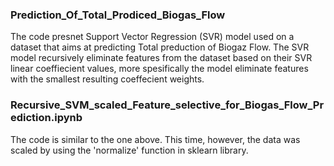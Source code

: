 ### Prediction_Of_Total_Prodiced_Biogas_Flow
The code presnet Support Vector Regression (SVR) model used on a dataset that aims at predicting Total preduction of Biogaz Flow. The SVR model recursively eliminate features from the dataset based on their SVR linear coeffiecient values, more spesifically the model eliminate features with the smallest resulting coeffecient weights.

### Recursive_SVM_scaled_Feature_selective_for_Biogas_Flow_Prediction.ipynb
The code is similar to the one above. This time, however, the data was scaled by using the 'normalize' function in sklearn library.
